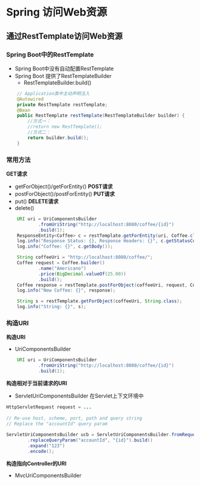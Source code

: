 # Spring 访问Web资源
## 通过RestTemplate访问Web资源
### Spring Boot中的RestTemplate
+ Spring Boot中没有自动配置RestTemplate
+ Spring Boot 提供了RestTemplateBuilder
    - RestTemplateBuilder.build()
```java
    // Application类中主动声明注入
	@Autowired
	private RestTemplate restTemplate;
	@Bean 
	public RestTemplate restTemplate(RestTemplateBuilder builder) {
        //方式一：
		//return new RestTemplate();
		//方式二：
        return builder.build();
	}

```
### 常用方法
**GET请求**
+ getForObject()/getForEntity()
**POST请求**
+ postForObject()/postForEntity()
**PUT请求** 
+ put()
**DELETE请求**
+ delete()
```java
    URI uri = UriComponentsBuilder
            .fromUriString("http://localhost:8080/coffee/{id}")
            .build(1);
    ResponseEntity<Coffee> c = restTemplate.getForEntity(uri, Coffee.class);
    log.info("Response Status: {}, Response Headers: {}", c.getStatusCode(), c.getHeaders().toString());
    log.info("Coffee: {}", c.getBody());

    String coffeeUri = "http://localhost:8080/coffee/";
    Coffee request = Coffee.builder()
            .name("Americano")
            .price(BigDecimal.valueOf(25.00))
            .build();
    Coffee response = restTemplate.postForObject(coffeeUri, request, Coffee.class);
    log.info("New Coffee: {}", response);

    String s = restTemplate.getForObject(coffeeUri, String.class);
    log.info("String: {}", s);
```
### 构造URI
**构造URI**  
+ UriComponentsBuilder
```java
    URI uri = UriComponentsBuilder
            .fromUriString("http://localhost:8080/coffee/{id}")
            .build(1);
```
**构造相对于当前请求的URI**  
+ ServletUriComponentsBuilder 在Servlet上下文环境中
```java
HttpServletRequest request = ...
 
// Re-use host, scheme, port, path and query string
// Replace the "accountId" query param
 
ServletUriComponentsBuilder ucb = ServletUriComponentsBuilder.fromRequest(request)
        .replaceQueryParam("accountId", "{id}").build()
        .expand("123")
        .encode();
```

**构造指向Controller的URI**  
+ MvcUriComponentsBuilder
